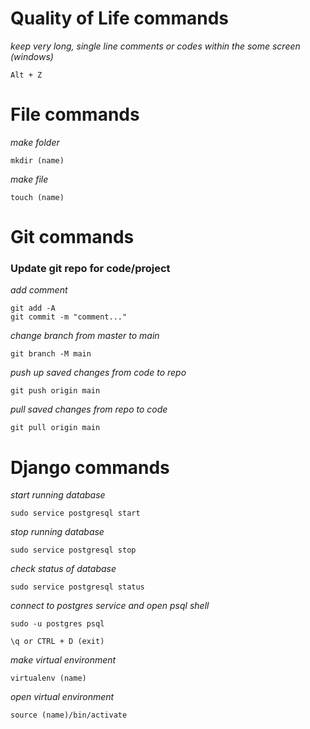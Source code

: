 # Quality of Life commands
_keep very long, single line comments or codes within the some screen (windows)_
```
Alt + Z
```

# File commands
_make folder_
```
mkdir (name)
```
_make file_
```
touch (name)
```
# Git commands

### Update git repo for code/project
_add comment_
```
git add -A
git commit -m "comment..."
```
_change branch from master to main_
```
git branch -M main
```
_push up saved changes from code to repo_
```
git push origin main
```
_pull saved changes from repo to code_
```
git pull origin main
```
# Django commands
_start running database_
```
sudo service postgresql start
```
_stop running database_
```
sudo service postgresql stop
```
_check status of database_
```
sudo service postgresql status
```
_connect to postgres service and open psql shell_
```
sudo -u postgres psql
```
```
\q or CTRL + D (exit)
```
_make virtual environment_
```
virtualenv (name)
```
_open virtual environment_
```
source (name)/bin/activate
```
